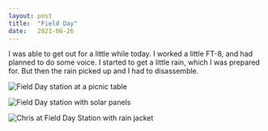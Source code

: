 ```yaml
---
layout: post
title:  "Field Day"
date:   2021-06-26
---
```

I was able to get out for a little while today. I worked a little FT-8, and had planned to do some
voice. I started to get a little rain, which I was prepared for. But then the rain picked up and I
had to disassemble.

![Field Day station at a picnic table](https://1.bp.blogspot.com/--f3V4oIw0zk/YQbHaCaa6jI/AAAAAAAB3iY/d5_2oSX0sCYXEeyjXQQel58qHA3HUkeogCPcBGAsYHg/s320/PXL_20210626_200857436.jpg)

![Field Day station with solar panels](https://1.bp.blogspot.com/-HB3R5ej7ftY/YQbIDPn08MI/AAAAAAAB3ig/EWti31CfB8ABLbybqTDEIWcmVtuMje3UQCPcBGAsYHg/s320/PXL_20210626_193605288.jpg)

![Chris at Field Day Station with rain jacket](https://1.bp.blogspot.com/-f6-veXXdJbE/YQbHaKE3DUI/AAAAAAAB3iY/f4m7LWaYmNkez7x9Ujq4P3QL_1J_Vbe6wCPcBGAsYHg/s320/PXL_20210626_201125053.jpg)
